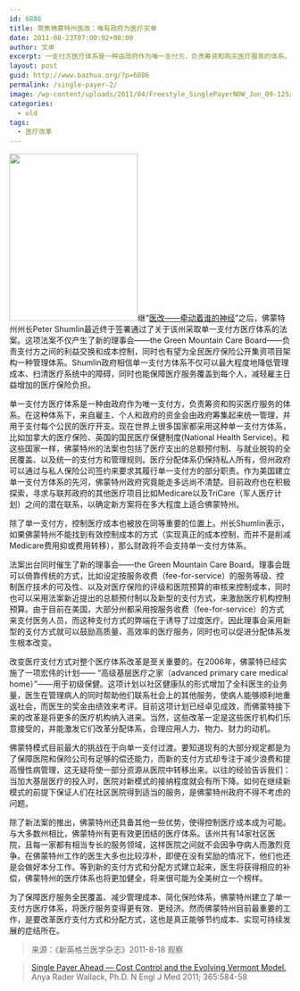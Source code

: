 ```yaml
---
id: 6886
title: 聚焦佛蒙特州医改：唯有政府为医疗买单
date: 2011-08-23T07:00:02+00:00
author: 文卓
excerpt: 一支付方医疗体系是一种由政府作为唯一支付方，负责筹资和购买医疗服务的体系。在这种体系下，来自雇主、个人和政府的资金会由政府筹集起来统一管理，并用于支付每个公民的医疗开支。现在世界上很多国家都采用这种单一支付方体系。作为美国建立单一支付方体系的先河，佛蒙特州政府究竟能走多远尚不清楚。
layout: post
guid: http://www.bazhua.org/?p=6886
permalink: /single-payer-2/
image: /wp-content/uploads/2011/04/Freestyle_SinglePayerNOW_Jun_09-125x125.jpg
categories:
  - old
tags:
  - 医疗改革
---
```

[<img class="alignleft size-medium wp-image-3720" title="Freestyle_SinglePayerNOW_Jun_09" src="/wp-content/uploads/2011/04/Freestyle_SinglePayerNOW_Jun_09-230x300.jpg" alt="" width="230" height="300" srcset="/wp-content/uploads/2011/04/Freestyle_SinglePayerNOW_Jun_09-230x300.jpg 230w, /wp-content/uploads/2011/04/Freestyle_SinglePayerNOW_Jun_09-115x150.jpg 115w, /wp-content/uploads/2011/04/Freestyle_SinglePayerNOW_Jun_09.jpg 307w" sizes="(max-width: 230px) 100vw, 230px" />](/wp-content/uploads/2011/04/Freestyle_SinglePayerNOW_Jun_09.jpg)继“[医改——牵动着谁的神经](http://www.bazhua.org/2011/04/single-payer.html)”之后，佛蒙特州州长Peter Shumlin最近终于签署通过了关于该州采取单一支付方医疗体系的法案。这项法案不仅产生了新的理事会——the Green Mountain Care Board——负责支付方之间的利益交换和成本控制，同时也有望为全民医疗保险公开集资项目架构一种管理体系。Shumlin政府相信单一支付方体系不仅可以最大程度地降低管理成本、扫清医疗系统中的障碍，同时也能保障医疗服务覆盖到每个人，减轻雇主日益增加的医疗保险负担。

单一支付方医疗体系是一种由政府作为唯一支付方，负责筹资和购买医疗服务的体系。在这种体系下，来自雇主、个人和政府的资金会由政府筹集起来统一管理，并用于支付每个公民的医疗开支。现在世界上很多国家都采用这种单一支付方体系，比如加拿大的医疗保险、英国的国民医疗保健制度(National Health Service)。和这些国家一样，佛蒙特州的法案也包括了医疗支出的总额预付制、与就业脱钩的全民覆盖、以及统一的支付方和管理规则。医疗分配体系仍保持私人所有，但州政府可以通过与私人保险公司签约来要求其履行单一支付方的部分职责。作为美国建立单一支付方体系的先河，佛蒙特州政府究竟能走多远尚不清楚。目前政府也在积极探索，寻求与联邦政府的其他医疗项目比如Medicare以及TriCare（军人医疗计划）之间的潜在联系，以确定新方案将在多大程度上适合佛蒙特州。

除了单一支付方，控制医疗成本也被放在同等重要的位置上。州长Shumlin表示，如果佛蒙特州不能找到有效控制成本的方式（实现真正的成本控制，而并不是削减Medicare费用抑或费用转移），那么财政将不会支持单一支付方体系。

法案出台同时催生了新的理事会——the Green Mountain Care Board。理事会既可以倚靠传统的方式，比如设定按服务收费（fee-for-service）的服务等级、控制医疗技术的可及性、以及对医疗保险的评级和医院预算的审核来控制成本，同时也可以采用法案新近提出的总额预付制以及新型的支付方式，来激励医疗机构控制预算。由于目前在美国，大部分州都采用按服务收费（fee-for-service）的方式来支付医务人员，而这种支付方式的弊端在于诱导了过度医疗。因此理事会采用新型的支付方式就可以鼓励高质量、高效率的医疗服务，同时也可以促进分配体系发生根本改变。

改变医疗支付方式对整个医疗体系改革是至关重要的。在2006年，佛蒙特已经实施了一项宏伟的计划—— “高级基层医疗之家（advanced primary care medical home）”——用于初级保健。这项计划以社区健康队的形式增加了全科医生的业务量，医生在管理病人的同时帮助他们联系社会上的其他服务，使病人能够顺利地重返社会，而医生的奖金由绩效来考评。目前这项计划已经卓见成效，而佛蒙特接下来的改革是将更多的医疗机构纳入进来。当然，这些改革一定是这些医疗机构们乐意接受的，并能激发它们改革分配体系，合理应用人力、物力、财力的动机。

佛蒙特模式目前最大的挑战在于向单一支付过渡。要知道现有的大部分规定都是为了保障医院和保险公司有足够的偿还能力，而新的支付方式却专注于减少浪费和提高慢性病管理，这无疑将使一部分资源从医院中转移出来。以往的经验告诉我们：当加大基层医疗的投入时，医院对新模式的接纳程度就会有所下降。如何在继续新模式的前提下保证人们在社区医院得到适当的服务，是佛蒙特州政府不得不考虑的问题。
  
除了新法案的推出，佛蒙特州还具备其他一些优势，使得控制医疗成本成为可能。与大多数州相比，佛蒙特州有更有效更团结的医疗体系。该州共有14家社区医院，且每一家都有相当专长的服务领域，这样医院之间就不会因争夺病人而激烈竞争。在佛蒙特州工作的医生大多也比较淳朴，即便在没有奖励的情况下，他们也还是会做好本分工作。等到新的支付方式和分配方式建立起来，医生将获得相应的补偿，佛蒙特州的医疗体系也将更加健全，将来很可能为全美树立一个榜样。

为了保障医疗服务全民覆盖、减少管理成本、简化保险体系，佛蒙特州建立了单一支付方医疗体系，将医疗服务变得更有效、更经济。然而佛蒙特州目前最重要的工作，是要改革医疗支付方式和分配方式，这也是真正能够节约成本、实现可持续发展的症结所在。

> 来源：《新英格兰医学杂志》2011-8-18 观察
  
>  [Single Payer Ahead — Cost Control and the Evolving Vermont Model.](http://www.nejm.org/doi/full/10.1056/NEJMp1104562) Anya Rader Wallack, Ph.D. N Engl J Med 2011; 365:584-58
